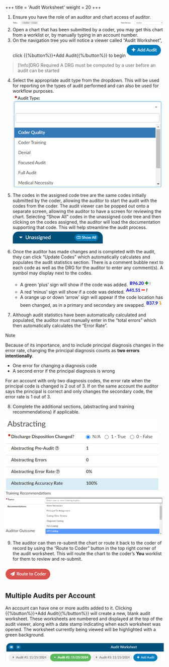 +++
title = 'Audit Worksheet'
weight = 20
+++

1. Ensure you have the role of an auditor and chart access of auditor.
   ![Audit Rolle and Chart Access](AuditAccess.png)
2. Open a chart that has been submitted by a coder, you may get this chart from a worklist
or, by manually typing in an account number.
3. On the navigation tree you will notice a viewer called “Audit Worksheet”, click {{%button%}}+Add Audit{{%/button%}} to begin ![Add Audit](AddAudit.png)

>[!info]DRG Required
> A DRG must be computed by a user before an audit can be started

4. Select the appropriate audit type from the dropdown. This will be used for reporting on the types of audit performed and can also be used for workflow purposes. ![Audit Types](AuditTypes.png)
   
5. The codes in the assigned code tree are the same codes initially submitted by the
coder, allowing the auditor to start the audit with the codes from the coder. The audit
viewer can be popped out onto a separate screen, allowing the auditor to have a screen
for reviewing the chart. Selecting “Show All” codes in the unassigned code tree and then clicking on the codes assigned, the
auditor will load the documentation supporting that code. This will help
streamline the audit process. ![Show All Button](ShowAll.png)

6. Once the auditor has made changes and is completed with the audit, they can click “Update Codes”
  which automatically calculates and populates the audit statistics section. There is a comment bubble
  next to each code as well as the DRG for the auditor to enter any comment(s). A symbol may display next to the codes.
    - A green ‘plus’ sign will show if the code was added. ![Green Plus](GreenPlus.png)
    - A red ‘minus’ sign will show if a code was deleted. ![Red Minus](RedMinus.png)
    - A orange up or down ‘arrow’ sign will appear if the code location has been changed, as
    in a primary and secondary are swapped. ![Orange Arrow](OrangeArrow.png)

7. Although audit statistics have been automatically calculated and populated, the auditor must 
manually enter in the “total errors” which then automatically calculates the “Error Rate”.

>[!note]
>Because of its importance, and to include principal diagnosis changes in the error rate, changing the principal diagnosis counts as **two errors intentionally**. 
>- One error for changing a diagnosis code
>- A second error if the principal diagnosis is wrong 
>
>For an account with only two diagnosis codes, the error rate when the principal code is changed is 2 out of 3.
>If on the same account the auditor says the principal is correct and only changes the secondary code, the error rate is 1 out of 3.

8. Complete the additional sections, (abstracting and training recommendations) if applicable.

![Abstracting](Abstracting.png)
![Training Recommendations](TrainingRecs.png)

9. The auditor can then re-submit the chart or route it back to the coder of record by using the
“Route to Coder” button in the top right corner of the audit worksheet. This will route the chart to
the coder’s **You** worklist for them to review and re-submit.

![Route to Coder](RouteToCoder.png)

## Multiple Audits per Account

An account can have one or more audits added to it. Clicking {{%button%}}+Add Audit{{%/button%}} will create a new, blank audit worksheet. These worksheets are numbered and displayed at the top of the audit viewer, along with a date stamp indicating when each worksheet was opened. The worksheet currently being viewed will be highlighted with a green background.

![Multiple Audits](MultipleAudits.png)